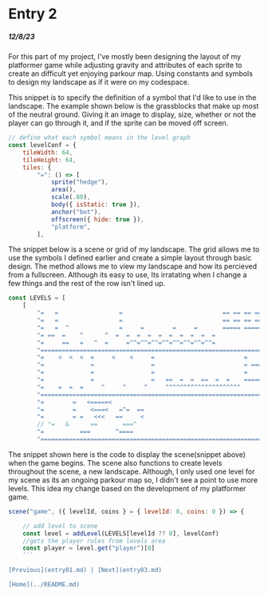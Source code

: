 # Entry 2
##### 12/8/23

For this part of my project, I've mostly been designing the layout of my platformer game while adjusting gravity and attributes of each sprite to create an difficult yet enjoying parkour map. Using constants and symbols to design my landscape as if it were on my codespace.

This snippet is to specify the definition of a symbol that I'd like to use in the landscape. The example shown below is the grassblocks that make up most of the neutral ground. Giving it an image to display, size, whether or not the player can go through it, and if the sprite can be moved off screen.

```javascript
// define what each symbol means in the level graph
const levelConf = {
	tileWidth: 64,
	tileHeight: 64,
	tiles: {
		"=": () => [
			sprite("hedge"),
			area(),
			scale(.80),
			body({ isStatic: true }),
			anchor("bot"),
			offscreen({ hide: true }),
			"platform",
		],
```

The snippet below is a scene or grid of my landscape. The grid allows me to use the symbols I defined earlier and create a simple layout through basic design. The method allows me to view my landscape and how its percieved from a fullscreen. Although its easy to use, Its irratating when I change a few things and the rest of the row isn't lined up.

```javascript
const LEVELS = [
	[
		"=   =                 =                            == == == == ==   =",
		"=   =                 =                            == == == == ==  ==",
		"=   =  ^              =     =        =     =       ===== ========   =",
		"= ==  =    ^      ^  =  =  =  =  =  =  =  =  =  =              ==  =",
		"=     ==   =   ^  =     =^^=^^=^^=^^=^^=^^=^^=^^=              =   =",
		"================================================================= =",
		"=    <  <  <  =     <    <     =                         =        =",
		"=             =                =                         = ========",
		"=             =                =                         =        =",
		"=             =                =   ==  =  =  ==  =  =    ======== =",
		"=    =  =  =     ^     ^     ^     ^^^^^^^^^^^^^^^^^^^^^          =",
		"================================================================= =",
		"=        =   <=====<                                          =   =",
		"=        =    <===<   =^=  ==                                 =  ==",
		"=        = =   <<<   ==     <                                 =   =",
		// "=   &      ==       ===^                                      ==  =",
		"=          ===       ^====                                        =",
		"===================================================================",
```
The snippet shown here is the code to display the scene(snippet above) when the game begins. The scene also functions to create levels throughout the scene, a new landscape. Although, I only used one level for my scene as its an ongoing parkour map so, I didn't see a point to use more levels. This idea my change based on the development of my platformer game.

```javascript
scene("game", ({ levelId, coins } = { levelId: 0, coins: 0 }) => {

	// add level to scene
	const level = addLevel(LEVELS[levelId ?? 0], levelConf)
	//gets the player rules from levels area
	const player = level.get("player")[0]
    ```

[Previous](entry01.md) | [Next](entry03.md)

[Home](../README.md)
